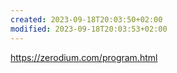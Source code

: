 ```yaml
---
created: 2023-09-18T20:03:50+02:00
modified: 2023-09-18T20:03:53+02:00
---
```


<https://zerodium.com/program.html>
